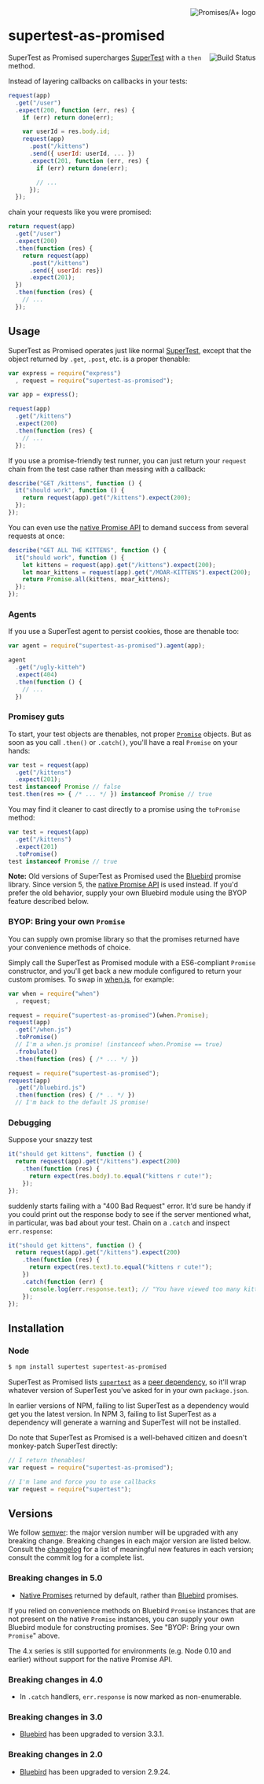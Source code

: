 <a href="http://promisesaplus.com/">
  <img src="https://promises-aplus.github.io/promises-spec/assets/logo-small.png"
    align="right" valign="top" alt="Promises/A+ logo">
</a>

# supertest-as-promised

<a href="https://travis-ci.org/WhoopInc/supertest-as-promised">
  <img src="https://travis-ci.org/WhoopInc/supertest-as-promised.svg?branch=master"
    align="right" valign="top" alt="Build Status">
</a>

SuperTest as Promised supercharges [SuperTest] with a `then` method.

Instead of layering callbacks on callbacks in your tests:

```js
request(app)
  .get("/user")
  .expect(200, function (err, res) {
    if (err) return done(err);

    var userId = res.body.id;
    request(app)
      .post("/kittens")
      .send({ userId: userId, ... })
      .expect(201, function (err, res) {
        if (err) return done(err);

        // ...
      });
  });
```

chain your requests like you were promised:

```js
return request(app)
  .get("/user")
  .expect(200)
  .then(function (res) {
    return request(app)
      .post("/kittens")
      .send({ userId: res})
      .expect(201);
  })
  .then(function (res) {
    // ...
  });
```

## Usage

SuperTest as Promised operates just like normal [SuperTest], except that the
object returned by `.get`, `.post`, etc. is a proper
thenable:

```js
var express = require("express")
  , request = require("supertest-as-promised");

var app = express();

request(app)
  .get("/kittens")
  .expect(200)
  .then(function (res) {
    // ...
  });
```

If you use a promise-friendly test runner, you can just
return your `request` chain from the test case rather than messing with a
callback:

```js
describe("GET /kittens", function () {
  it("should work", function () {
    return request(app).get("/kittens").expect(200);
  });
});
```

You can even use the [native Promise API][native-promise] to demand
success from several requests at once:

```js
describe("GET ALL THE KITTENS", function () {
  it("should work", function () {
    let kittens = request(app).get("/kittens").expect(200);
    let moar_kittens = request(app).get("/MOAR-KITTENS").expect(200);
    return Promise.all(kittens, moar_kittens);
  });
});
```

### Agents

If you use a SuperTest agent to persist cookies, those are thenable too:

```js
var agent = require("supertest-as-promised").agent(app);

agent
  .get("/ugly-kitteh")
  .expect(404)
  .then(function () {
    // ...
  })
```


### Promisey guts

To start, your test objects are thenables, not proper
[`Promise`][native-promise] objects. But as soon as you call `.then()`
or `.catch()`, you'll have a real `Promise` on your hands:

```js
var test = request(app)
  .get("/kittens")
  .expect(201);
test instanceof Promise // false
test.then(res => { /* ... */ }) instanceof Promise // true
```

You may find it cleaner to cast directly to a promise using the `toPromise`
method:

```js
var test = request(app)
  .get("/kittens")
  .expect(201)
  .toPromise()
test instanceof Promise // true
```

**Note:** Old versions of SuperTest as Promised used the [Bluebird]
promise library. Since version 5, the [native Promise
API][native-promise] is used instead. If you'd prefer the old behavior,
supply your own Bluebird module using the BYOP feature described below.

### BYOP: Bring your own `Promise`

You can supply own promise library so that the promises returned have your
convenience methods of choice.

Simply call the SuperTest as Promised module with a ES6-compliant `Promise`
constructor, and you'll get back a new module configured to return your custom
promises. To swap in [when.js], for example:

```js
var when = require("when")
  , request;

request = require("supertest-as-promised")(when.Promise);
request(app)
  .get("/when.js")
  .toPromise()
  // I'm a when.js promise! (instanceof when.Promise == true)
  .frobulate()
  .then(function (res) { /* ... */ })

request = require("supertest-as-promised");
request(app)
  .get("/bluebird.js")
  .then(function (res) { /* .. */ })
  // I'm back to the default JS promise!
```

### Debugging

Suppose your snazzy test

```js
it("should get kittens", function () {
  return request(app).get("/kittens").expect(200)
    .then(function (res) {
      return expect(res.body).to.equal("kittens r cute!");
    });
});
```

suddenly starts failing with a "400 Bad Request" error. It'd sure be
handy if you could print out the response body to see if the server
mentioned what, in particular, was bad about your test. Chain on a
`.catch` and inspect `err.response`:

```js
it("should get kittens", function () {
  return request(app).get("/kittens").expect(200)
    .then(function (res) {
      return expect(res.text).to.equal("kittens r cute!");
    })
    .catch(function (err) {
      console.log(err.response.text); // "You have viewed too many kittens today."
    });
});
```


## Installation

### Node

```bash
$ npm install supertest supertest-as-promised
```

SuperTest as Promised lists [`supertest`][SuperTest] as a
[peer dependency][peer-dependency], so it'll wrap whatever version of SuperTest
you've asked for in your own `package.json`.

In earlier versions of NPM, failing to list SuperTest as a dependency would get
you the latest version. In NPM 3, failing to list SuperTest as a dependency will
generate a warning and SuperTest will not be installed.

Do note that SuperTest as Promised is a well-behaved citizen and doesn't
monkey-patch SuperTest directly:

```js
// I return thenables!
var request = require("supertest-as-promised");

// I'm lame and force you to use callbacks
var request = require("supertest");
```


## Versions

We follow [semver]: the major version number will be upgraded with any breaking
change. Breaking changes in each major version are listed below. Consult the
[changelog] for a list of meaningful new features in each version; consult the
commit log for a complete list.

### Breaking changes in 5.0

* [Native Promises][native-promise] returned by default, rather than
  [Bluebird] promises.

If you relied on convenience methods on Bluebird `Promise` instances
that are not present on the native `Promise` instances, you can supply
your own Bluebird module for constructing promises. See "BYOP: Bring
your own `Promise`" above.

The 4.x series is still supported for environments (e.g. Node 0.10 and
earlier) without support for the native Promise API.

### Breaking changes in 4.0

* In `.catch` handlers, `err.response` is now marked as non-enumerable.

### Breaking changes in 3.0

* [Bluebird][bluebird] has been upgraded to version 3.3.1.

### Breaking changes in 2.0

* [Bluebird][bluebird] has been upgraded to version 2.9.24.

[bluebird]: https://github.com/petkaantonov/bluebird
[bluebird-api]: https://github.com/petkaantonov/bluebird/blob/master/API.md#promiseisdynamic-value---boolean
[changelog]: CHANGELOG.md
[native-promise]: https://developer.mozilla.org/en-US/docs/Web/JavaScript/Reference/Global_Objects/Promise
[peer-dependency]: http://blog.nodejs.org/2013/02/07/peer-dependencies/
[semver]: http://semver.org
[SuperTest]: https://github.com/visionmedia/supertest
[when.js]: https://github.com/cujojs/when
